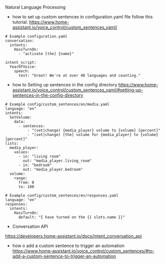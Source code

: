 Natural Language Processing


- how to set up custom sentences in configuration.yaml  file follow this tutorial.
https://www.home-assistant.io/voice_control/custom_sentences_yaml/

~~~
# Example configuration.yaml
conversation:
  intents:
    HassTurnOn:
      - "activate [the] {name}"

intent_script:
  YearOfVoice:
    speech:
      text: "Great! We're at over 40 languages and counting."      
~~~

- how to Setting up sentences in the config directory
https://www.home-assistant.io/voice_control/custom_sentences_yaml/#setting-up-sentences-in-the-config-directory
~~~
# Example config/custom_sentences/en/media.yaml
language: "en"
intents:
  SetVolume:
    data:
      - sentences:
          - "(set|change) {media_player} volume to {volume} [percent]"
          - "(set|change) [the] volume for {media_player} to {volume} [percent]"
lists:
  media_player:
    values:
      - in: "living room"
        out: "media_player.living_room"
      - in: "bedroom"
        out: "media_player.bedroom"
  volume:
    range:
      from: 0
      to: 100
~~~

~~~
# Example config/custom_sentences/en/responses.yaml
language: "en"
responses:
  intents:
    HassTurnOn:
      default: "I have turned on the {{ slots.name }}"
~~~


- Conversation API

https://developers.home-assistant.io/docs/intent_conversation_api

- how o add a custom sentence to trigger an automation 
https://www.home-assistant.io/voice_control/custom_sentences/#to-add-a-custom-sentence-to-trigger-an-automation